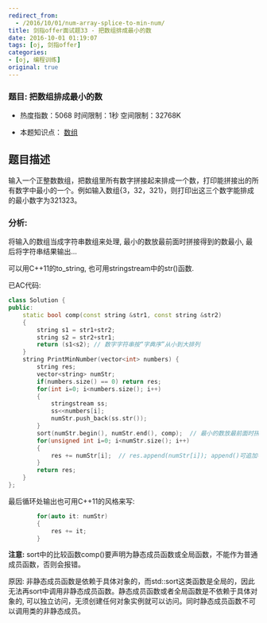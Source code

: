 ```yaml
---
redirect_from:
  - /2016/10/01/num-array-splice-to-min-num/
title: 剑指offer面试题33 - 把数组排成最小的数
date: 2016-10-01 01:19:07
tags: [oj, 剑指offer]
categories: 
- [oj, 编程训练]
original: true
---
```




### 题目: 把数组排成最小的数

- 热度指数：5068        时间限制：1秒       空间限制：32768K

- 本题知识点： [数组](http://www.nowcoder.com/questionCenter?questionTypes=000100&mutiTagIds=578)


## 题目描述

输入一个正整数数组，把数组里所有数字拼接起来排成一个数，打印能拼接出的所有数字中最小的一个。例如输入数组{3，32，321}，则打印出这三个数字能排成的最小数字为321323。



### 分析:

将输入的数组当成字符串数组来处理, 最小的数放最前面时拼接得到的数最小, 最后将字符串结果输出...

可以用C++11的to_string, 也可用stringstream中的str()函数.



已AC代码:
```cpp
class Solution {
public:
    static bool comp(const string &str1, const string &str2)
    {
        string s1 = str1+str2;
        string s2 = str2+str1;
        return (s1<s2); // 数字字符串按“字典序”从小到大排列
    }
    string PrintMinNumber(vector<int> numbers) {
        string res;
        vector<string> numStr;
        if(numbers.size() == 0) return res;
        for(int i=0; i<numbers.size(); i++)
        {
            stringstream ss;
            ss<<numbers[i];
            numStr.push_back(ss.str());            
        }
        sort(numStr.begin(), numStr.end(), comp);  // 最小的数放最前面时拼接得到的数最小
        for(unsigned int i=0; i<numStr.size(); i++)
        {
            res += numStr[i];  // res.append(numStr[i]); append()可追加字符或字符串
        }
        return res;
    }
};
```
最后循环处输出也可用C++11的风格来写:
```cpp
        for(auto it: numStr)
        {
            res += it;
        }
```

**注意:**
sort中的比较函数comp()要声明为静态成员函数或全局函数，不能作为普通成员函数，否则会报错。

原因: 非静态成员函数是依赖于具体对象的，而std::sort这类函数是全局的，因此无法再sort中调用非静态成员函数。静态成员函数或者全局函数是不依赖于具体对象的, 可以独立访问，无须创建任何对象实例就可以访问。同时静态成员函数不可以调用类的非静态成员。

